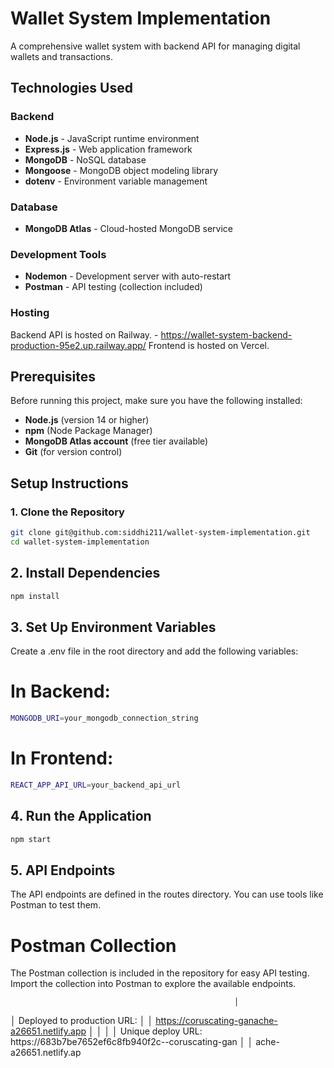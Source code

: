 # Wallet System Implementation 

A comprehensive wallet system with backend API for managing digital wallets and transactions.

## Technologies Used

### Backend
- **Node.js** - JavaScript runtime environment
- **Express.js** - Web application framework
- **MongoDB** - NoSQL database
- **Mongoose** - MongoDB object modeling library
- **dotenv** - Environment variable management

### Database
- **MongoDB Atlas** - Cloud-hosted MongoDB service

### Development Tools
- **Nodemon** - Development server with auto-restart
- **Postman** - API testing (collection included)

### Hosting
Backend API is hosted on Railway. - 
 https://wallet-system-backend-production-95e2.up.railway.app/<API-ENDPOINTS>
Frontend is hosted on Vercel.
## Prerequisites

Before running this project, make sure you have the following installed:

- **Node.js** (version 14 or higher)
- **npm** (Node Package Manager)
- **MongoDB Atlas account** (free tier available)
- **Git** (for version control)

## Setup Instructions

### 1. Clone the Repository
```bash
git clone git@github.com:siddhi211/wallet-system-implementation.git
cd wallet-system-implementation
```
## 2. Install Dependencies
```bash
npm install
```
## 3. Set Up Environment Variables
Create a .env file in the root directory and add the following variables:
# In Backend:
```bash
MONGODB_URI=your_mongodb_connection_string
``` 
# In Frontend:
```bash
REACT_APP_API_URL=your_backend_api_url
```        
## 4. Run the Application
```bash
npm start
```
## 5. API Endpoints
The API endpoints are defined in the routes directory. You can use tools like Postman to test them. 

# Postman Collection
The Postman collection is included in the repository for easy API testing. Import the collection into Postman to explore the available endpoints.

                                                      │
│                       Deployed to production URL:                        │
│              https://coruscating-ganache-a26651.netlify.app              │
│                                                                          │
│   Unique deploy URL: https://683b7be7652ef6c8fb940f2c--coruscating-gan   │
│                         ache-a26651.netlify.ap